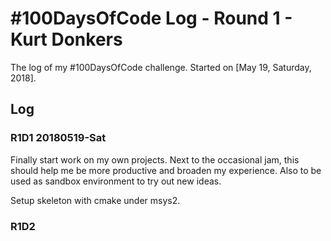 # #100DaysOfCode Log - Round 1 - Kurt Donkers

The log of my #100DaysOfCode challenge. Started on [May 19, Saturday, 2018].

## Log

### R1D1 20180519-Sat
Finally start work on my own projects. Next to the occasional jam, this should help me be more productive and broaden my experience. Also to be used as sandbox environment to try out new ideas.

Setup skeleton with cmake under msys2.

### R1D2
